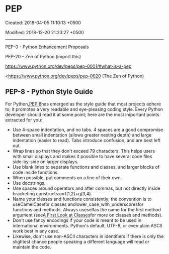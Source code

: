 # PEP

Created: 2018-04-05 11:10:13 +0500

Modified: 2018-12-20 21:23:27 +0500

---

PEP-0 - Python Enhancement Proposals

PEP-20 - Zen of Python (import this)

<https://www.python.org/dev/peps/pep-0001/#what-is-a-pep>

<https://www.python.org/dev/peps/pep-0020 (The Zen of Python)

## PEP-8 - Python Style Guide

For Python,[PEP 8](https://www.python.org/dev/peps/pep-0008)has emerged as the style guide that most projects adhere to; it promotes a very readable and eye-pleasing coding style. Every Python developer should read it at some point; here are the most important points extracted for you:
-   Use 4-space indentation, and no tabs.
    4 spaces are a good compromise between small indentation (allows greater nesting depth) and large indentation (easier to read). Tabs introduce confusion, and are best left out.
-   Wrap lines so that they don't exceed 79 characters.
    This helps users with small displays and makes it possible to have several code files side-by-side on larger displays.
-   Use blank lines to separate functions and classes, and larger blocks of code inside functions.
-   When possible, put comments on a line of their own.
-   Use docstrings.
-   Use spaces around operators and after commas, but not directly inside bracketing constructs:a=f(1,2)+g(3,4).
-   Name your classes and functions consistently; the convention is to useCamelCasefor classes andlower_case_with_underscoresfor functions and methods. Always useselfas the name for the first method argument (see[A First Look at Classes](https://docs.python.org/3/tutorial/classes.html#tut-firstclasses)for more on classes and methods).
-   Don't use fancy encodings if your code is meant to be used in international environments. Python's default, UTF-8, or even plain ASCII work best in any case.
-   Likewise, don't use non-ASCII characters in identifiers if there is only the slightest chance people speaking a different language will read or maintain the code.
